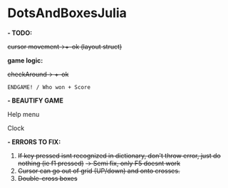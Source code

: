 # DotsAndBoxesJulia

**- TODO:**

~~cursor movement->+-ok (layout struct)~~
  
   **game logic:** 

~~checkAround-> +-ok~~

    ENDGAME! / Who won + Score

**- BEAUTIFY GAME**

  Help menu
  
  Clock

**- ERRORS TO FIX:**
  1. ~~If key pressed isnt recognized in dictionary, don't throw error, just do nothing (ie f1 pressed)~~
    ~~-> Semi fix, only F5 doesnt work~~
  2. ~~Cursor can go out of grid (UP/down) and onto crosses.~~
  3. ~~Double-cross boxes~~

